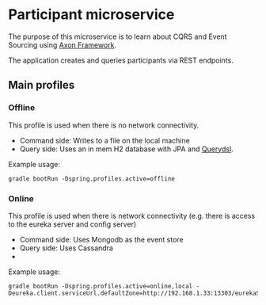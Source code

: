 # Participant microservice

The purpose of this microservice is to learn about CQRS and Event Sourcing using [Axon Framework](http://www.axonframework.org/).

The application creates and queries participants via REST endpoints.

## Main profiles

### Offline
This profile is used when there is no network connectivity.

* Command side: Writes to a file on the local machine
* Query side: Uses an in mem H2 database with JPA and [Querydsl](http://www.querydsl.com/).

Example usage: 
```
gradle bootRun -Dspring.profiles.active=offline
```

### Online
This profile is used when there is network connectivity (e.g. there is access to the eureka server and config server)

* Command side: Uses Mongodb as the event store
* Query side: Uses Cassandra
* 
Example usage:
```
gradle bootRun -Dspring.profiles.active=online,local -Deureka.client.serviceUrl.defaultZone=http://192.168.1.33:13303/eurekaServer/eureka/,http://192.168.1.34:13303/eurekaServer/eureka/
```
